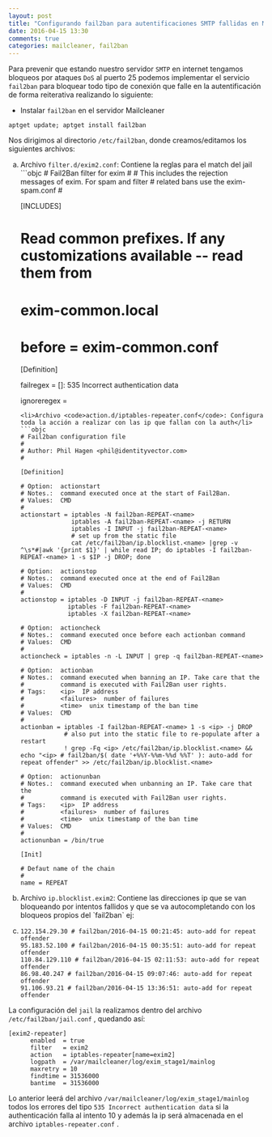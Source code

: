 ```yaml
---
layout: post
title: "Configurando fail2ban para autentificaciones SMTP fallidas en Mailcleaner"
date: 2016-04-15 13:30
comments: true
categories: mailcleaner, fail2ban
---
```

Para prevenir que estando nuestro servidor `SMTP` en internet tengamos bloqueos por ataques `DoS` al puerto 25 podemos implementar el servicio `fail2ban` para bloquear todo tipo de conexión que falle en la autentificación de forma reiterativa realizando lo siguiente:

* Instalar `fail2ban` en el servidor Mailcleaner
```objc
aptget update; aptget install fail2ban
```
Nos dirigimos al directorio `/etc/fail2ban`, donde creamos/editamos los siguientes archivos:

<ol type="a">
<li>Archivo <code>filter.d/exim2.conf</code>: Contiene la reglas para el match del jail</li>
```objc
# Fail2Ban filter for exim
#
# This includes the rejection messages of exim. For spam and filter
# related bans use the exim-spam.conf
#


[INCLUDES]

# Read common prefixes. If any customizations available -- read them from
# exim-common.local
# before = exim-common.conf

[Definition]

failregex = \[<HOST>\]: 535 Incorrect authentication data

ignoreregex =
```
<li>Archivo <code>action.d/iptables-repeater.conf</code>: Configura toda la acción a realizar con las ip que fallan con la auth</li>
```objc
# Fail2ban configuration file
#
# Author: Phil Hagen <phil@identityvector.com>
#

[Definition]

# Option:  actionstart
# Notes.:  command executed once at the start of Fail2Ban.
# Values:  CMD
#
actionstart = iptables -N fail2ban-REPEAT-<name>
              iptables -A fail2ban-REPEAT-<name> -j RETURN
              iptables -I INPUT -j fail2ban-REPEAT-<name>
              # set up from the static file
              cat /etc/fail2ban/ip.blocklist.<name> |grep -v ^\s*#|awk '{print $1}' | while read IP; do iptables -I fail2ban-REPEAT-<name> 1 -s $IP -j DROP; done

# Option:  actionstop
# Notes.:  command executed once at the end of Fail2Ban
# Values:  CMD
#
actionstop = iptables -D INPUT -j fail2ban-REPEAT-<name>
             iptables -F fail2ban-REPEAT-<name>
             iptables -X fail2ban-REPEAT-<name>

# Option:  actioncheck
# Notes.:  command executed once before each actionban command
# Values:  CMD
#
actioncheck = iptables -n -L INPUT | grep -q fail2ban-REPEAT-<name>

# Option:  actionban
# Notes.:  command executed when banning an IP. Take care that the
#          command is executed with Fail2Ban user rights.
# Tags:    <ip>  IP address
#          <failures>  number of failures
#          <time>  unix timestamp of the ban time
# Values:  CMD
#
actionban = iptables -I fail2ban-REPEAT-<name> 1 -s <ip> -j DROP
            # also put into the static file to re-populate after a restart
            ! grep -Fq <ip> /etc/fail2ban/ip.blocklist.<name> && echo "<ip> # fail2ban/$( date '+%%Y-%%m-%%d %%T' ): auto-add for repeat offender" >> /etc/fail2ban/ip.blocklist.<name>

# Option:  actionunban
# Notes.:  command executed when unbanning an IP. Take care that the
#          command is executed with Fail2Ban user rights.
# Tags:    <ip>  IP address
#          <failures>  number of failures
#          <time>  unix timestamp of the ban time
# Values:  CMD
#
actionunban = /bin/true

[Init]

# Defaut name of the chain
#
name = REPEAT
```
<li>Archivo <code>ip.blocklist.exim2</code>: Contiene las direcciones ip que se van bloqueando por intentos fallidos y que se va autocompletando con los bloqueos propios del `fail2ban` ej: <li>

```objc
122.154.29.30 # fail2ban/2016-04-15 00:21:45: auto-add for repeat offender
95.183.52.100 # fail2ban/2016-04-15 00:35:51: auto-add for repeat offender
110.84.129.110 # fail2ban/2016-04-15 02:11:53: auto-add for repeat offender
86.98.40.247 # fail2ban/2016-04-15 09:07:46: auto-add for repeat offender
91.106.93.21 # fail2ban/2016-04-15 13:36:51: auto-add for repeat offender
```
</ol>

La configuración del `jail` la realizamos dentro del archivo `/etc/fail2ban/jail.conf` , quedando así:
```objc
[exim2-repeater]
      enabled  = true
      filter   = exim2
      action   = iptables-repeater[name=exim2]
      logpath  = /var/mailcleaner/log/exim_stage1/mainlog
      maxretry = 10
      findtime = 31536000
      bantime  = 31536000
```
Lo anterior leerá del archivo `/var/mailcleaner/log/exim_stage1/mainlog` todos los errores del tipo `535 Incorrect authentication data` si la authenticación falla al intento 10 y además la ip será almacenada en el archivo `iptables-repeater.conf` .
